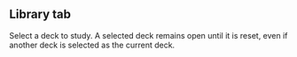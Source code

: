 ## Library tab

Select a deck to study. A selected deck remains open until it is reset, even if another deck is selected as the current deck.
